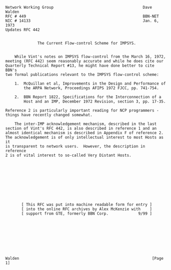     Network Working Group                                       Dave Walden
    RFC # 449                                                   BBN-NET
    NIC # 14133                                                 Jan. 6, 1973
    Updates RFC 442


                  The Current Flow-control Scheme for IMPSYS.


        While Vint's notes on IMPSYS flow-control from the March 16, 1972,
    meeting (RFC 442) seem reasonably accurate and while he does cite our
    Quarterly Technical Report #13, he might have done better to cite BBN's
    two formal publications relevant to the IMPSYS flow-control scheme:

        1.  McQuillan et al, Improvements in the Design and Performance of
            the ARPA Network, Proceedings AFIPS 1972 FJCC, pp. 741-754.

        2.  BBN Report 1822, Specifications for the Interconnection of a
            Host and an IMP, December 1972 Revision, section 3, pp. 17-35.

    Reference 2 is particularly important reading for NCP programmers -
    things have recently changed somewhat.

        The inter-IMP acknowledgement mechanism, described in the last
    section of Vint's RFC 442, is also described in reference 1 and an
    almost identical mechanism is described in Appendix F of reference 2.
    The acknowledgement is of only intellectual interest to most Hosts as it
    is transparent to network users.  However, the description in reference
    2 is of vital interest to so-called Very Distant Hosts.










           [ This RFC was put into machine readable form for entry ]
           [ into the online RFC archives by Alex McKenzie with    ]
           [ support from GTE, formerly BBN Corp.             9/99 ]









    Walden                                                          [Page 1]
